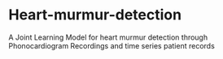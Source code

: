 # Heart-murmur-detection
A Joint Learning Model for heart murmur detection through Phonocardiogram Recordings and time series patient records

